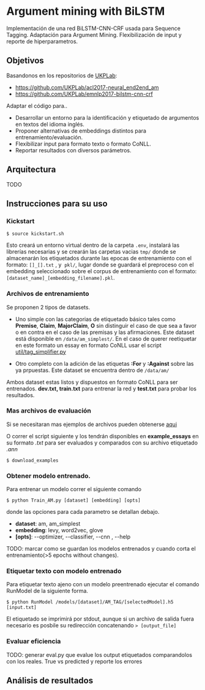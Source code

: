 # Argument mining with BiLSTM
Implementación de una red BiLSTM-CNN-CRF usada para Sequence Tagging. Adaptación para Argument Mining. Flexibilización de input y reporte de hiperparametros.

## Objetivos
Basandonos en los repositorios de [UKPLab](https://github.com/UKPLab):

- https://github.com/UKPLab/acl2017-neural_end2end_am
- https://github.com/UKPLab/emnlp2017-bilstm-cnn-crf

Adaptar el código para..
- Desarrollar un entorno para la identificación y etiquetado de argumentos en textos del idioma inglés.
- Proponer alternativas de embeddings distintos para entrenamiento/evaluación.
- Flexibilizar input para formato texto o formato CoNLL.
- Reportar resultados con diversos parámetros.

## Arquitectura
TODO


## Instrucciones para su uso
### Kickstart

```
$ source kickstart.sh
```
Esto creará un entorno virtual dentro de la carpeta ```.env```, instalará las librerías necesarias y se crearán las carpetas vacias ```tmp/``` donde se almacenarán los etiquetados durante las epocas de entrenamiento con el formato: ```[]_[].txt``` , y  ```pkl/```, lugar donde se guardará el preproceso con el embedding seleccionado sobre el corpus de entrenamiento con el formato: ```[dataset_name]_[embedding_filename].pkl```.


### Archivos de entrenamiento
Se proponen 2 tipos de datasets. 
- Uno simple con las categorias de etiquetado básico tales como **Premise**, **Claim**, **MajorClaim**, **O** sin distinguir el caso de que sea a favor o en contra en el caso de las premisas y las afirmaciones. Este dataset está disponible en ```/data/am_simplest/```. En el caso de querer reetiquetar en este formato un essay en formato CoNLL usar el script [util/tag_simplifier.py](util/tag_simplifier.py)

- Otro completo con la adición de las etiquetas **:For** y **:Against** sobre las ya prpuestas. Este dataset se encuentra dentro de ```/data/am/```

Ambos dataset estas listos y dispuestos en formato CoNLL para ser entrenados. **dev.txt, train.txt** para entrenar la red y **test.txt** para probar los resultados.

### Mas archivos de evaluación
Si se necesitaran mas ejemplos de archivos pueden obtenerse [aqui](https://www.ukp.tudarmstadt.de/fileadmin/user_upload/Group_UKP/data/argument-recognition/ArgumentAnnotatedEssays-1.0.zip)

O correr el script siguiente y los tendrán disponibles en **example_essays** en su formato *.txt* para ser evaluados y comparados con su archivo etiquetado *.ann*
```
$ download_examples
```

### Obtener modelo entrenado.
Para entrenar un modelo correr el siguiente comando
```
$ python Train_AM.py [dataset] [embedding] [opts]
```
donde las opciones para cada parametro se detallan debajo.

- **dataset**: am, am_simplest
- **embedding**: levy, word2vec, glove
- **[opts]**: --optimizer, --classifier, --cnn , --help

TODO: marcar como se guardan los modelos entrenados y cuando corta el entrenamiento(>5 epochs without changes).

### Etiquetar texto con modelo entrenado

Para etiquetar texto ajeno con un modelo preentrenado ejecutar el comando RunModel de la siguiente forma.
```
$ python RunModel /models/[dataset]/AM_TAG/[selectedModel].h5 [input.txt]
```
El etiquetado se imprimirá por stdout, aunque si un archivo de salida fuera necesario es posbile su redirección concatenando ```> [output_file]```

### Evaluar eficiencia
TODO: generar eval.py que evalue los output etiquetados comparandolos con los reales. True vs predicted y reporte los errores

## Análisis de resultados
